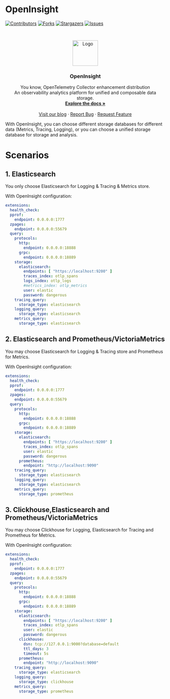 # OpenInsight

[![Contributors][contributors-shield]][contributors-url]
[![Forks][forks-shield]][forks-url]
[![Stargazers][stars-shield]][stars-url]
[![Issues][issues-shield]][issues-url]

<br />
<p align="center">
  <a href="https://github.com/openinsight-proj/openinsight">
    <img src="" alt="Logo" width="80" height="80">
  </a>

<h3 align="center">OpenInsight</h3>
  <p align="center">
    You know, OpenTelemetry Collector enhancement distribution
    <br />
    An observability analytics platform for unified and composable data storage. 
    <br />
    <a href=""><strong>Explore the docs »</strong></a>
    <br />
    <br />
    <a href="">Visit our blog</a>
    ·
    <a href="https://github.com/openinsight-proj/openinsight/issues">Report Bug</a>
    ·
    <a href="https://github.com/openinsight-proj/openinsight/issues">Request Feature</a>
  </p>
</p>

With OpenInsight, you can choose different storage databases for different data (Metrics, Tracing, Logging), or you can choose a unified storage database for storage and analysis.

# Scenarios
## 1. Elasticsearch
You only choose Elasticsearch for Logging & Tracing & Metrics store.

With OpenInsight configuration:
```yaml
extensions:
  health_check:
  pprof:
    endpoint: 0.0.0.0:1777
  zpages:
    endpoint: 0.0.0.0:55679
  query:
    protocols:
      http:
        endpoint: 0.0.0.0:18888
      grpc:
        endpoint: 0.0.0.0:18889
    storage:
      elasticsearch:
        endpoints: [ "https://localhost:9200" ]
        traces_index: otlp_spans
        logs_index: otlp_logs
        #metrics_index: otlp_metrics
        user: elastic
        password: dangerous
    tracing_query:
      storage_type: elasticsearch
    logging_query:
      storage_type: elasticsearch
    metrics_query:
      storage_type: elasticsearch
```

## 2. Elasticsearch and Prometheus/VictoriaMetrics
You may choose Elasticsearch for Logging & Tracing store and Prometheus for Metrics.

With OpenInsight configuration:
```yaml
extensions:
  health_check:
  pprof:
    endpoint: 0.0.0.0:1777
  zpages:
    endpoint: 0.0.0.0:55679
  query:
    protocols:
      http:
        endpoint: 0.0.0.0:18888
      grpc:
        endpoint: 0.0.0.0:18889
    storage:
      elasticsearch:
        endpoints: [ "https://localhost:9200" ]
        traces_index: otlp_spans
        user: elastic
        password: dangerous
      prometheus:
        endpoint: "http://localhost:9090"
    tracing_query:
      storage_type: elasticsearch
    logging_query:
      storage_type: elasticsearch
    metrics_query:
      storage_type: prometheus
```

## 3. Clickhouse,Elasticsearch and Prometheus/VictoriaMetrics
You may choose Clickhouse for Logging, Elasticsearch for Tracing and Prometheus for Metrics.

With OpenInsight configuration:
```yaml
extensions:
  health_check:
  pprof:
    endpoint: 0.0.0.0:1777
  zpages:
    endpoint: 0.0.0.0:55679
  query:
    protocols:
      http:
        endpoint: 0.0.0.0:18888
      grpc:
        endpoint: 0.0.0.0:18889
    storage:
      elasticsearch:
        endpoints: [ "https://localhost:9200" ]
        traces_index: otlp_spans
        user: elastic
        password: dangerous
      clickhouse:
        dsn: tcp://127.0.0.1:9000?database=default
        ttl_days: 3
        timeout: 5s
      prometheus:
        endpoint: "http://localhost:9090"
    tracing_query:
      storage_type: elasticsearch
    logging_query:
      storage_type: clickhouse
    metrics_query:
      storage_type: prometheus
```


[contributors-shield]: https://img.shields.io/github/contributors/openinsight-proj/openinsight.svg?style=for-the-badge
[contributors-url]: https://github.com/openinsight-proj/openinsight/graphs/contributors
[forks-shield]: https://img.shields.io/github/forks/openinsight-proj/openinsight.svg?style=for-the-badge
[forks-url]: https://github.com/openinsight-proj/openinsight/network/members
[stars-shield]: https://img.shields.io/github/stars/openinsight-proj/openinsight.svg?style=for-the-badge
[stars-url]: https://github.com/openinsight-proj/openinsight/stargazers
[issues-shield]: https://img.shields.io/github/issues/openinsight-proj/openinsight.svg?style=for-the-badge
[issues-url]: https://github.com/openinsight-proj/openinsight/issues
